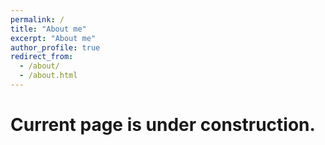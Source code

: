 ```yaml
---
permalink: /
title: "About me"
excerpt: "About me"
author_profile: true
redirect_from: 
  - /about/
  - /about.html
---
```


Current page is under construction.
======